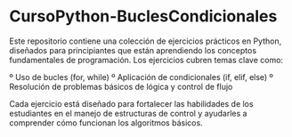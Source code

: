 # CursoPython-BuclesCondicionales
Este repositorio contiene una colección de ejercicios prácticos en Python, diseñados para principiantes que están aprendiendo los conceptos fundamentales de programación. Los ejercicios cubren temas clave como:

º Uso de bucles (for, while)
º Aplicación de condicionales (if, elif, else)
º Resolución de problemas básicos de lógica y control de flujo

Cada ejercicio está diseñado para fortalecer las habilidades de los estudiantes en el manejo de estructuras de control y ayudarles a comprender cómo funcionan los algoritmos básicos.

